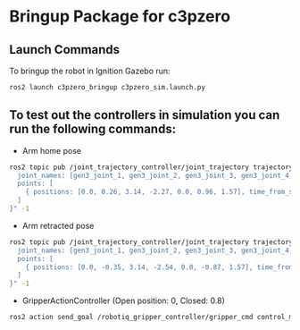 # Bringup Package for c3pzero

## Launch Commands
To bringup the robot in Ignition Gazebo run:
``` bash
ros2 launch c3pzero_bringup c3pzero_sim.launch.py
```

## To test out the controllers in simulation you can run the following commands:

- Arm home pose
``` bash
ros2 topic pub /joint_trajectory_controller/joint_trajectory trajectory_msgs/JointTrajectory "{
  joint_names: [gen3_joint_1, gen3_joint_2, gen3_joint_3, gen3_joint_4, gen3_joint_5, gen3_joint_6, gen3_joint_7],
  points: [
    { positions: [0.0, 0.26, 3.14, -2.27, 0.0, 0.96, 1.57], time_from_start: { sec: 2 } },
  ]
}" -1
```

- Arm retracted pose
``` bash
ros2 topic pub /joint_trajectory_controller/joint_trajectory trajectory_msgs/JointTrajectory "{
  joint_names: [gen3_joint_1, gen3_joint_2, gen3_joint_3, gen3_joint_4, gen3_joint_5, gen3_joint_6, gen3_joint_7],
  points: [
    { positions: [0.0, -0.35, 3.14, -2.54, 0.0, -0.87, 1.57], time_from_start: { sec: 2 } },
  ]
}" -1
```

- GripperActionController (Open position: 0, Closed: 0.8)
``` bash
ros2 action send_goal /robotiq_gripper_controller/gripper_cmd control_msgs/action/GripperCommand "{command: {position: 0.0}}"
```
